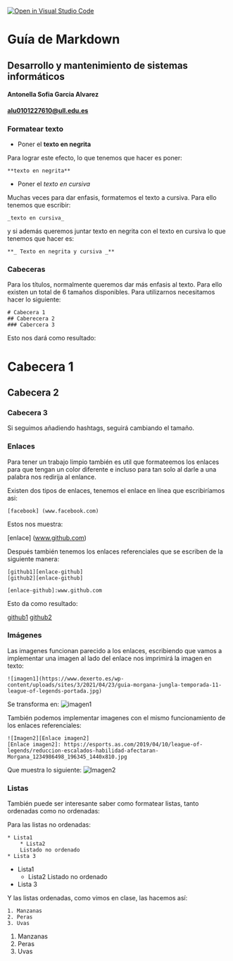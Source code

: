 [![Open in Visual Studio Code](https://classroom.github.com/assets/open-in-vscode-f059dc9a6f8d3a56e377f745f24479a46679e63a5d9fe6f495e02850cd0d8118.svg)](https://classroom.github.com/online_ide?assignment_repo_id=5793147&assignment_repo_type=AssignmentRepo)

# Guía de Markdown
## Desarrollo y mantenimiento de sistemas informáticos
#### Antonella Sofia Garcia Alvarez
#### alu0101227610@ull.edu.es

### Formatear texto

* Poner el **texto en negrita**

Para lograr este efecto, lo que tenemos que hacer es poner:

~~~
**texto en negrita**
~~~

* Poner el _texto en cursiva_

Muchas veces para dar enfasis, formatemos el texto a cursiva. Para ello tenemos que escribir:

~~~
_texto en cursiva_
~~~

y si además queremos juntar texto en negrita con el texto en cursiva lo que tenemos que hacer es:

~~~
**_ Texto en negrita y cursiva _**
~~~

### Cabeceras

Para los títulos, normalmente queremos dar más enfasis al texto. Para ello existen un total de 6 tamaños disponibles. Para utilizarnos necesitamos hacer lo siguiente:

~~~
# Cabecera 1
## Caberecera 2
### Cabercera 3
~~~

Esto nos dará como resultado:

# Cabecera 1
## Cabecera 2
### Cabecera 3

Si seguimos añadiendo hashtags, seguirá cambiando el tamaño.

### Enlaces

Para tener un trabajo limpio también es util que formateemos los enlaces para que tengan un color diferente e incluso para tan solo al darle a una palabra nos redirija al enlance.

Existen dos tipos de enlaces, tenemos el enlace en línea que escribiríamos asi:

~~~
[facebook] (www.facebook.com)
~~~

Estos nos muestra:

[enlace] (www.github.com)

Después también tenemos los enlaces referenciales que se escriben de la siguiente manera:

~~~
[github1][enlace-github]
[github2][enlace-github]

[enlace-github]:www.github.com
~~~

Esto da como resultado:

[github1][enlace-github]
[github2][enlace-github]

[enlace-github]:www.github.com

### Imágenes

Las imagenes funcionan parecido a los enlaces, escribiendo que vamos a implementar una imagen al lado del enlace nos imprimirá la imagen en texto:
~~~
![imagen1](https://www.dexerto.es/wp-content/uploads/sites/3/2021/04/23/guia-morgana-jungla-temporada-11-league-of-legends-portada.jpg)
~~~
Se transforma en:
![imagen1](https://www.dexerto.es/wp-content/uploads/sites/3/2021/04/23/guia-morgana-jungla-temporada-11-league-of-legends-portada.jpg)

También podemos implementar imagenes con el mismo funcionamiento de los enlaces referenciales:
~~~
![Imagen2][Enlace imagen2]
[Enlace imagen2]: https://esports.as.com/2019/04/10/league-of-legends/reduccion-escalados-habilidad-afectaran-Morgana_1234986498_196345_1440x810.jpg
~~~
Que muestra lo siguiente:
![Imagen2][Enlace imagen2]

[Enlace imagen2]: https://esports.as.com/2019/04/10/league-of-legends/reduccion-escalados-habilidad-afectaran-Morgana_1234986498_196345_1440x810.jpg

### Listas

También puede ser interesante saber como formatear listas, tanto ordenadas como no ordenadas:

Para las listas no ordenadas:
~~~
* Lista1
    * Lista2
    Listado no ordenado
* Lista 3
~~~
* Lista1
    * Lista2
    Listado no ordenado
* Lista 3

Y las listas ordenadas, como vimos en clase, las hacemos así:

~~~
1. Manzanas
2. Peras
3. Uvas
~~~

1. Manzanas
2. Peras
3. Uvas